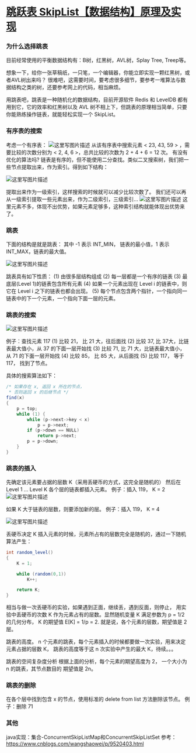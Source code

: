 # [跳跃表 SkipList【数据结构】原理及实现](https://www.cnblogs.com/wangshaowei/p/9520403.html)

### 为什么选择跳表

目前经常使用的平衡数据结构有：B树，红黑树，AVL树，Splay Tree, Treep等。

想象一下，给你一张草稿纸，一只笔，一个编辑器，你能立即实现一颗红黑树，或者AVL树出来吗？ 很难吧，这需要时间，要考虑很多细节，要参考一堆算法与数据结构之类的树，还要参考网上的代码，相当麻烦。

用跳表吧，跳表是一种随机化的数据结构，目前开源软件 Redis 和 LevelDB 都有用到它，它的效率和红黑树以及 AVL 树不相上下，但跳表的原理相当简单，只要你能熟练操作链表，就能轻松实现一个 SkipList。

### 有序表的搜索

考虑一个有序表：
![这里写图片描述](https://img-blog.csdn.net/20160906223329182)
从该有序表中搜索元素 < 23, 43, 59 > ，需要比较的次数分别为 < 2, 4, 6 >，总共比较的次数为 2 + 4 + 6 = 12 次。
有没有优化的算法吗? 链表是有序的，但不能使用二分查找。类似二叉搜索树，我们把一些节点提取出来，作为索引。得到如下结构：

![这里写图片描述](https://img-blog.csdn.net/20160906223251963)

提取出来作为一级索引，这样搜索的时候就可以减少比较次数了。
我们还可以再从一级索引提取一些元素出来，作为二级索引，三级索引…
![这里写图片描述](https://img-blog.csdn.net/20160906223151681)
这里元素不多，体现不出优势，如果元素足够多，这种索引结构就能体现出优势来了。

### 跳表

下面的结构是就是跳表：
其中 -1 表示 INT_MIN， 链表的最小值，1 表示 INT_MAX，链表的最大值。

![这里写图片描述](https://img-blog.csdn.net/20160906222654630)

跳表具有如下性质：
(1) 由很多层结构组成
(2) 每一层都是一个有序的链表
(3) 最底层(Level 1)的链表包含所有元素
(4) 如果一个元素出现在 Level i 的链表中，则它在 Level i 之下的链表也都会出现。
(5) 每个节点包含两个指针，一个指向同一链表中的下一个元素，一个指向下面一层的元素。

### 跳表的搜索

![这里写图片描述](https://img-blog.csdn.net/20160906222733148)

例子：查找元素 117
(1) 比较 21， 比 21 大，往后面找
(2) 比较 37, 比 37大，比链表最大值小，从 37 的下面一层开始找
(3) 比较 71, 比 71 大，比链表最大值小，从 71 的下面一层开始找
(4) 比较 85， 比 85 大，从后面找
(5) 比较 117， 等于 117， 找到了节点。

具体的搜索算法如下：

```java
/* 如果存在 x, 返回 x 所在的节点， 
 * 否则返回 x 的后继节点 */  
find(x)   
{  
    p = top;  
    while (1) {  
        while (p->next->key < x)  
            p = p->next;  
        if (p->down == NULL)   
            return p->next;  
        p = p->down;  
    }  
}
```
### 跳表的插入

先确定该元素要占据的层数 K（采用丢硬币的方式，这完全是随机的）
然后在 Level 1 … Level K 各个层的链表都插入元素。
例子：插入 119， K = 2
![这里写图片描述](https://img-blog.csdn.net/20160906222813944)

如果 K 大于链表的层数，则要添加新的层。
例子：插入 119， K = 4

![这里写图片描述](https://img-blog.csdn.net/20160906222836993)

丢硬币决定 K
插入元素的时候，元素所占有的层数完全是随机的，通过一下随机算法产生：

```java
int random_level()  
{  
    K = 1;  

    while (random(0,1))  
        K++;  

    return K;  
} 

```

相当与做一次丢硬币的实验，如果遇到正面，继续丢，遇到反面，则停止，
用实验中丢硬币的次数 K 作为元素占有的层数。显然随机变量 K 满足参数为 p = 1/2 的几何分布，
K 的期望值 E[K] = 1/p = 2. 就是说，各个元素的层数，期望值是 2 层。

跳表的高度。
n 个元素的跳表，每个元素插入的时候都要做一次实验，用来决定元素占据的层数 K，
跳表的高度等于这 n 次实验中产生的最大 K，待续。。。

跳表的空间复杂度分析
根据上面的分析，每个元素的期望高度为 2， 一个大小为 n 的跳表，其节点数目的
期望值是 2n。

### 跳表的删除

在各个层中找到包含 x 的节点，使用标准的 delete from list 方法删除该节点。
例子：删除 71

### 其他
java实现：集合-ConcurrentSkipListMap和ConcurrentSkipListSet
参考：https://www.cnblogs.com/wangshaowei/p/9520403.html

